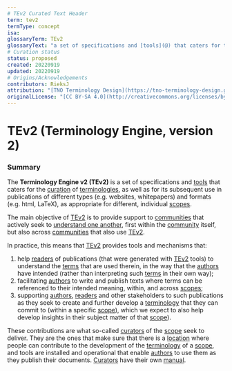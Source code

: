 ```yaml
---
# TEv2 Curated Text Header
term: tev2
termType: concept
isa:
glossaryTerm: TEv2
glossaryText: "a set of specifications and [tools](@) that caters for the [curation](@) of [terminologies](@), as well as for its subsequent use in publications of different types (e.g. websites, whitepapers) and formats (e.g. html, LaTeX), as appropriate for different, individual [scopes](@)."
# Curation status
status: proposed
created: 20220919
updated: 20220919
# Origins/Acknowledgements
contributors: RieksJ
attribution: "[TNO Terminology Design](https://tno-terminology-design.github.io/tev2-specifications/docs)"
originalLicense: "[CC BY-SA 4.0](http://creativecommons.org/licenses/by-sa/4.0/?ref=chooser-v1)"
---
```


# TEv2 (Terminology Engine, version 2)

### Summary
The **Terminology Engine v2 (TEv2)** is a set of specifications and [tools](@) that caters for the [curation](@) of [terminologies](@), as well as for its subsequent use in publications of different types (e.g. websites, whitepapers) and formats (e.g. html, LaTeX), as appropriate for different, individual [scopes](@).

<!-- This summary is/should be literally quoted in the tev2-overview document -->

The main objective of [TEv2](@) is to provide support to [communities](@) that actively seek to [understand one another](/docs/overview/tev2-purpose), first within the [community](@) itself, but also across [communities](@) that also use [TEv2](@).

In practice, this means that [TEv2](@) provides tools and mechanisms that:
1. help [readers](@) of publications (that were generated with [TEv2](@) tools) to understand the [terms](@) that are used therein, in the way that the [authors](@) have intended (rather than interpreting such [terms](@) in their own way);
2. facilitating [authors](@) to write and publish texts where terms can be referenced to their intended meaning, within, and across [scopes](@);
3. supporting [authors](@), [readers](@) and other stakeholders to such publications as they seek to create and further develop a [terminology](@) that they can commit to (within a specific [scope](@)), which we expect to also help develop insights in their subject matter of that [scope](@)).

These contributions are what so-called [curators](@) of the [scope](@) seek to deliver. They are the ones that make sure that there is a [location](scopedir@) where people can contribute to the development of the [terminology](@) of a [scope](@), and tools are installed and operational that enable [authors](@) to use them as they publish their documents. [Curators](@) have their own [manual](/docs/manuals/curator/curator-overview).
